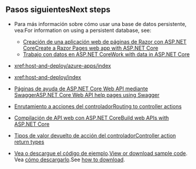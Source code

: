 ## <a name="next-steps"></a><span data-ttu-id="e8cfc-101">Pasos siguientes</span><span class="sxs-lookup"><span data-stu-id="e8cfc-101">Next steps</span></span>

* <span data-ttu-id="e8cfc-102">Para más información sobre cómo usar una base de datos persistente, vea:</span><span class="sxs-lookup"><span data-stu-id="e8cfc-102">For information on using a persistent database, see:</span></span>

  * [<span data-ttu-id="e8cfc-103">Creación de una aplicación web de páginas de Razor con ASP.NET Core</span><span class="sxs-lookup"><span data-stu-id="e8cfc-103">Create a Razor Pages web app with ASP.NET Core</span></span>](xref:tutorials/index)
  * [<span data-ttu-id="e8cfc-104">Trabajo con datos en ASP.NET Core</span><span class="sxs-lookup"><span data-stu-id="e8cfc-104">Work with data in ASP.NET Core</span></span>](xref:data/index)

* <xref:host-and-deploy/azure-apps/index>
* <xref:host-and-deploy/index>
* [<span data-ttu-id="e8cfc-105">Páginas de ayuda de ASP.NET Core Web API mediante Swagger</span><span class="sxs-lookup"><span data-stu-id="e8cfc-105">ASP.NET Core Web API help pages using Swagger</span></span>](xref:tutorials/web-api-help-pages-using-swagger)
* [<span data-ttu-id="e8cfc-106">Enrutamiento a acciones del controlador</span><span class="sxs-lookup"><span data-stu-id="e8cfc-106">Routing to controller actions</span></span>](xref:mvc/controllers/routing)
* [<span data-ttu-id="e8cfc-107">Compilación de API web con ASP.NET Core</span><span class="sxs-lookup"><span data-stu-id="e8cfc-107">Build web APIs with ASP.NET Core</span></span>](xref:web-api/index)
* [<span data-ttu-id="e8cfc-108">Tipos de valor devuelto de acción del controlador</span><span class="sxs-lookup"><span data-stu-id="e8cfc-108">Controller action return types</span></span>](xref:web-api/action-return-types)
* <span data-ttu-id="e8cfc-109">[Vea o descargue el código de ejemplo](https://github.com/aspnet/Docs/tree/master/aspnetcore/tutorials/first-web-api/samples).</span><span class="sxs-lookup"><span data-stu-id="e8cfc-109">[View or download sample code](https://github.com/aspnet/Docs/tree/master/aspnetcore/tutorials/first-web-api/samples).</span></span> <span data-ttu-id="e8cfc-110">Vea [cómo descargarlo](xref:tutorials/index#how-to-download-a-sample).</span><span class="sxs-lookup"><span data-stu-id="e8cfc-110">See [how to download](xref:tutorials/index#how-to-download-a-sample).</span></span>
